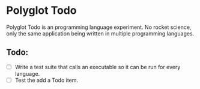 # Polyglot Todo

Polyglot Todo is an programming language experiment. No rocket science, only the same application being written in multiple programming languages.

## Todo:

- [ ] Write a test suite that calls an executable so it can be run for every language.
- [ ] Test the add a Todo item.
